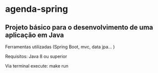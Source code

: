 # agenda-spring
## Projeto básico para o desenvolvimento de uma aplicação em Java
Ferramentas utilizadas (Spring Boot, mvc, data jpa... )

Requisitos: Java 8 ou superior

Via terminal execute:  make run
